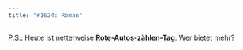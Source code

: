 ```yaml
---
title: "#1624: Roman"
---
```


P.S.:
Heute ist netterweise <a href="http://www.fonflatter.de/kalender"><strong>Rote-Autos-zählen-Tag</strong></a>. Wer bietet mehr?

